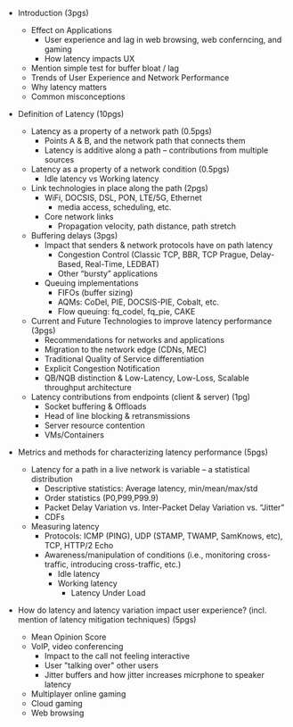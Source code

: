 
* Introduction (3pgs)
	* Effect on Applications
		* User experience and lag in web browsing, web conferncing, and gaming 
		* How latency impacts UX 
	* Mention simple test for buffer bloat / lag
	* Trends of User Experience and Network Performance
	* Why latency matters
	* Common misconceptions 

* Definition of Latency (10pgs)
	* Latency as a property of a network path (0.5pgs)
		* Points A & B, and the network path that connects them
		* Latency is additive along a path – contributions from multiple sources
	* Latency as a property of a network condition (0.5pgs)
		* Idle latency vs Working latency
	* Link technologies in place along the path (2pgs)
		* WiFi, DOCSIS, DSL, PON, LTE/5G, Ethernet
			* media access, scheduling, etc.
		* Core network links
			* Propagation velocity, path distance, path stretch
	* Buffering delays (3pgs)
		* Impact that senders & network protocols have on path latency
			* Congestion Control (Classic TCP, BBR, TCP Prague, Delay-Based, Real-Time, LEDBAT)
			* Other “bursty” applications
		* Queuing implementations
			* FIFOs (buffer sizing)
			* AQMs: CoDel, PIE, DOCSIS-PIE, Cobalt, etc.
			* Flow queuing: fq\_codel, fq\_pie, CAKE
	* Current and Future Technologies to improve latency performance (3pgs)
		* Recommendations for networks and applications	
		* Migration to the network edge (CDNs, MEC)
		* Traditional Quality of Service differentiation
		* Explicit Congestion Notification
		* QB/NQB distinction & Low-Latency, Low-Loss, Scalable throughput architecture
	* Latency contributions from endpoints (client & server) (1pg)
		* Socket buffering & Offloads
		* Head of line blocking & retransmissions
		* Server resource contention
		* VMs/Containers 
* Metrics and methods for characterizing latency performance (5pgs)
	* Latency for a path in a live network is variable – a statistical distribution
		* Descriptive statistics: Average latency, min/mean/max/std
		* Order statistics (P0,P99,P99.9)
		* Packet Delay Variation vs. Inter-Packet Delay Variation vs. “Jitter”
		* CDFs
	* Measuring latency 
		* Protocols: ICMP (PING), UDP (STAMP, TWAMP, SamKnows, etc), TCP, HTTP/2 Echo
		* Awareness/manipulation of conditions (i.e., monitoring cross-traffic, introducing cross-traffic, etc.) 
			* Idle latency
			* Working latency
				* Latency Under Load
* How do latency and latency variation impact user experience? (incl. mention of latency mitigation techniques) (5pgs)
	* Mean Opinion Score 
	* VoIP, video conferencing
	 	* Impact to the call not feeling interactive 
	 	* User "talking over" other users 
	 	* Jitter buffers and how jitter increases micrphone to speaker latency 
	* Multiplayer online gaming
	* Cloud gaming
	* Web browsing
